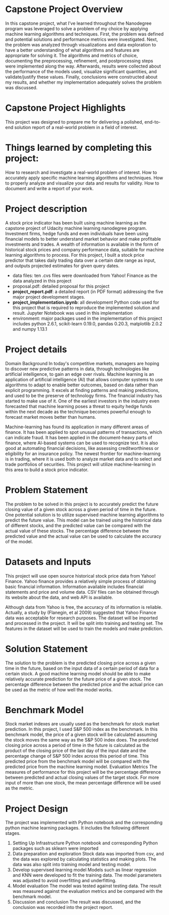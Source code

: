 # Capstone Project Overview
In this capstone project, what I’ve learned throughout the Nanodegree program was leveraged to solve a problem of my choice by applying machine learning algorithms and techniques. First, the problem was defined and potential solutions and performance metrics were investigated. Next, the problem was analyzed through visualizations and data exploration to have a better understanding of what algorithms and features are appropriate for solving it. The algorithms and metrics of choice, documenting the preprocessing, refinement, and postprocessing steps were implemented along the way. Afterwards, results were collected about the performance of the models used, visualize significant quantities, and validate/justify these values. Finally, conclusions were constructed about my results, and whether my implementation adequately solves the problem was discussed.

# Capstone Project Highlights
This project was designed to prepare me for delivering a polished, end-to-end solution report of a real-world problem in a field of interest. 

# Things learned by completing this project:

How to research and investigate a real-world problem of interest.
How to accurately apply specific machine learning algorithms and techniques.
How to properly analyze and visualize your data and results for validity.
How to document and write a report of your work.


# Project description
A stock price indicator has been built using machine learning as the capstone project of Udacity machine learning nanodegree program.
Investment firms, hedge funds and even individuals have been using financial models to better understand market behavior and make profitable investments and trades. A wealth of information is available in the form of historical stock prices and company performance data, suitable for machine learning algorithms to process.
For this project, I built a stock price predictor that takes daily trading data over a certain date range as input, and outputs projected estimates for given query dates. 

- data files: ten .cvs files were downloaded from Yahoo! Finance as the data analyzed in this project 
- proposal.pdf: detailed proposal for this project
- **project_report.pdf**: a detailed report (in PDF format) addressing the five major project development stages. 
- **project_implementation.ipynb**: all development Python code used for this project that is required to reproduce the implemented solution and result. Jupyter Notebook was used in this implementation
- environment: major packages used in the implementation of this project includes python 2.6.1, scikit-learn 0.19.0, pandas 0.20.3, matplotlib 2.0.2 and numpy 1.13.1

# Project details

Domain Background
In today's competitive markets, managers are hoping to discover new predictive patterns in data, through technologies like artificial intelligence, to gain an edge over rivals.  Machine learning is an application of artificial intelligence (AI) that allows computer systems to use algorithms to adapt to enable better outcomes, based on data rather than explicit programming.   It excels at finding patterns and making predictions, and used to be the preserve of technology firms. The financial industry has started to make use of it. One of the earliest investors in the industry even forecasted that machine learning poses a threat to equity hedge funds within the next decade as the technique becomes powerful enough to forecast market moves better than humans. 

Machine-learning has found its application in many different areas of finance. It has been applied to spot unusual patterns of transactions, which can indicate fraud. It has been applied in the document-heavy parts of finance, where AI-based systems can be used to recognize text. It is also good at automating financial decisions, like assessing creditworthiness or eligibility for an insurance policy. The newest frontier for machine-learning is in trading, where it is used both to analyze market data and to select and trade portfolios of securities.   This project will utilize machine-learning in this area to build a stock price indicator. 

# Problem Statement
The problem to be solved in this project is to accurately predict the future closing value of a given stock across a given period of time in the future. One potential solution is to utilize supervised machine learning algorithms to predict the future value. This model can be trained using the historical data of different stocks, and the predicted value can be compared with the actual value of these stocks. The percentage difference between the predicted value and the actual value can be used to calculate the accuracy of the model.
# Datasets and Inputs
This project will use open source historical stock price data from Yahoo! Finance. Yahoo finance provides a relatively simple process of obtaining basic financial information. Information available includes financial statements and price and volume data. CSV files can be obtained through its website about the data, and web API is available. 

Although data from Yahoo is free, the accuracy of its information is reliable.  Actually, a study by (Flanegin, et al 2009) suggested that Yahoo Finance data was acceptable for research purposes. The dataset will be imported and processed in the project. It will be split into training and testing set. The features in the dataset will be used to train the models and make prediction.
# Solution Statement
The solution to the problem is the predicted closing price across a given time in the future, based on the input data of a certain period of data for a certain stock. A good machine learning model should be able to make relatively accurate prediction for the future price of a given stock. The percentage difference between the predicted price and the actual price can be used as the metric of how well the model works.

# Benchmark Model
Stock market indexes are usually used as the benchmark for stock market prediction.  In this project, I used S&P 500 index as the benchmark. In this benchmark model, the price of a given stock will be calculated assuming the stock moves the same way as the S&P 500 index does. The predicted closing price across a period of time in the future is calculated as the product of the closing price of the last day of the input date and the percentage change of S&P 500 index across this period of time. This predicted price from the benchmark model will be compared with the predicted price from the machine learning model. 
Evaluation Metrics
The measures of performance for this project will be the percentage difference between predicted and actual closing values of the target stock. For more input of more than one stock, the mean percentage difference will be used as the metric.

# Project Design
The project was implemented with Python notebook and the corresponding python machine learning packages. It includes the following different stages.
1.	Setting Up Infrastructure
Python notebook and corresponding Python packages such as sklearn were imported
2.	Data preparation and exploration
Stock data was imported from csv, and the data was explored by calculating statistics and making plots. The data was also split into training model and testing model.
3.	Develop supervised learning model
Models such as linear regression and KNN were developed to fit the training data. The model parameters was adjusted to avoid overfitting and underfitting.
4.	Model evaluation
The model was tested against testing data. The result was measured against the evaluation metrics and be compared with the benchmark model.
5.	Discussion and conclusion
The result was discussed, and the conclusion was recorded into the project report.


